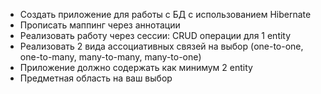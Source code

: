 - Создать приложение для работы с БД с использованием Hibernate
- Прописать маппинг через аннотации
- Реализовать работу через сессии: CRUD операции для 1 entity
- Реализовать 2 вида ассоциативных связей на выбор (one-to-one, one-to-many, many-to-many, many-to-one)
- Приложение должно содержать как минимум 2 entity
- Предметная область на ваш выбор